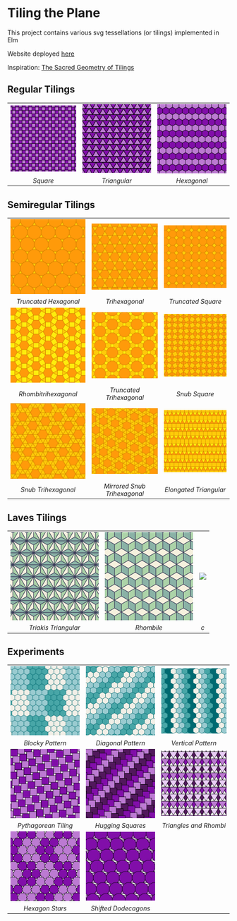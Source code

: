 # Tiling the Plane

This project contains various svg tessellations (or tilings) implemented in Elm

Website deployed [here](https://vsebastian8.github.io/Tessellation/)

Inspiration: [The Sacred Geometry of Tilings](https://www.youtube.com/watch?v=wiWEP5Kf8sk&t=398s)

## Regular Tilings

|                                                      |                                                        |                                                       |
| :--------------------------------------------------: | :----------------------------------------------------: | :---------------------------------------------------: |
| <img src="./assets/regular/squares.png" width="200"> | <img src="./assets/regular/triangles.png" width="200"> | <img src="./assets/regular/hexagons.png" width="200"> |
|                       _Square_                       |                      _Triangular_                      |                      _Hexagonal_                      |

## Semiregular Tilings

|                                                                     |                                                                         |                                                                      |
| :-----------------------------------------------------------------: | :---------------------------------------------------------------------: | :------------------------------------------------------------------: |
| <img src="./assets/semiregular/truncatedHexagonal.png" width="200"> |      <img src="./assets/semiregular/triHexagonal.png" width="200">      |   <img src="./assets/semiregular/truncatedSquare.png" width="200">   |
|                        _Truncated Hexagonal_                        |                             _Trihexagonal_                              |                          _Truncated Square_                          |
| <img src="./assets/semiregular/rhombiTriHexagonal.png" width="200"> | <img src="./assets/semiregular/truncatedTriHexagonal.png" width="200">  |     <img src="./assets/semiregular/snubSquare.png" width="200">      |
|                        _Rhombitrihexagonal_                         |                        _Truncated Trihexagonal_                         |                            _Snub Square_                             |
|  <img src="./assets/semiregular/snubTriHexagonal.png" width="200">  | <img src="./assets/semiregular/snubTriHexagonalMirror.png" width="200"> | <img src="./assets/semiregular/elongatedTriangular.png" width="200"> |
|                         _Snub Trihexagonal_                         |                      _Mirrored Snub Trihexagonal_                       |                        _Elongated Triangular_                        |

## Laves Tilings

|                                                              |                                                     |                                         |
| :----------------------------------------------------------: | :-------------------------------------------------: | :-------------------------------------: |
| <img src="./assets/laves/triakisTriangular.png" width="200"> | <img src="./assets/laves/rhombile.png" width="200"> | <img src="./assets/laves/" width="200"> |
|                     _Triakis Triangular_                     |                     _Rhombile_                      |                   _c_                   |

## Experiments

|                                                                    |                                                                    |                                                                  |
| :----------------------------------------------------------------: | :----------------------------------------------------------------: | :--------------------------------------------------------------: |
|   <img src="./assets/experiments/hexagonBlock.png" width="200">    |  <img src="./assets/experiments/hexagonDiagonal.png" width="200">  | <img src="./assets/experiments/hexagonVertical.png" width="200"> |
|                          _Blocky Pattern_                          |                         _Diagonal Pattern_                         |                        _Vertical Pattern_                        |
| <img src="./assets/experiments/pythagoreanTiling.png" width="200"> |  <img src="./assets/experiments/huggingSquares.png" width="200">   | <img src="./assets/experiments/trianglePattern.png" width="200"> |
|                        _Pythagorean Tiling_                        |                         _Hugging Squares_                          |                      _Triangles and Rhombi_                      |
|   <img src="./assets/experiments/hexagonStars.png" width="200">    | <img src="./assets/experiments/shiftedDodecagons.png" width="200"> |
|                          _Hexagon Stars_                           |                        _Shifted Dodecagons_                        |
